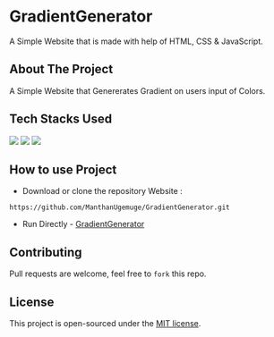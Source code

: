# GradientGenerator

A Simple Website that is made with help of HTML, CSS & JavaScript.

## About The Project
A Simple Website that Genererates Gradient on users input of Colors.

## Tech Stacks Used

<a target="_blank" href="https://www.w3schools.com/html/default.asp"><img src="https://img.shields.io/badge/html5%20-%23E34F26.svg?&style=for-the-badge&logo=html5&logoColor=white"></img></a>
<a target="_blank" href="https://www.w3schools.com/css/default.asp"><img src="https://img.shields.io/badge/css3%20-%231572B6.svg?&style=for-the-badge&logo=css3&logoColor=white"></img></a>
<a target="_blank" href="https://www.w3schools.com/js/default.asp"><img src="https://img.shields.io/badge/javascript%20-%23323330.svg?&style=for-the-badge&logo=javascript&logoColor=%23F7DF1E"></img></a>

## How to use Project

- Download or clone the repository Website : 
```
https://github.com/ManthanUgemuge/GradientGenerator.git
```
- Run Directly - [GradientGenerator](https://manthanugemuge.github.io/GradientGenerator/)

## Contributing
Pull requests are welcome, feel free to ```fork``` this repo.

## License
This project is open-sourced under the [MIT license]().

